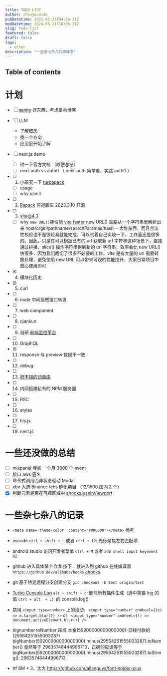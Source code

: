 ```yaml
---
title: TODO LIST
author: zhenyounide
pubDatetime: 2022-05-23T04:06:31Z
modDatetime: 2024-06-11T10:06:31Z
slug: todo-list
featured: false
draft: false
tags:
  - other
description: "一些杂七杂八的碎碎念"
---
```


## Table of contents

# 计划

- [ ] [sanity](https://www.sanity.io/learn/course) 好东西，考虑重构博客
- [ ] LLM
  - 了解概念
  - 找一个方向
  - 应用层开始了解
- [ ] next.js demo
  - [ ] 过一下官方文档 （顺便总结）
  - [ ] next-auth vs auth0 （ next-auth 简单看，实践 auth0 ）
- [ ] 1. 小研究一下 [turbopack](https://turbo.build/pack/docs)
  - [ ] usage
  - [ ] why use it
- [ ] 2. [Rspack](https://www.rspack.dev/guide/introduction.html) 弯道超车 2023.3.10 开源
- [ ] 3. vite@4.3

  - [ ] why `new URL()`耗性能 [vite faster](https://juejin.cn/post/7224310314807345209?utm_source=gold_browser_extension)
        new URL() 需要从一个字符串里解析出来 host/orgin/pathname/searchParamas/hash 一大堆东西，而且合法性校验也不是很轻易就能完成。可以试着自己实现一下。工作量还是很多的。因此，只是在可以根据已有的 url 获取新 url 字符串这种场景下，直接通过拼接、slice() 操作字符串得到新的 url 字符串，效率会比 new URL() 快很多，因为我们裁切了很多不必要的工作。vite 是有大量的 url 需要转换处理，避免使用 new URL 可以带来可观的性能提升，大家日常项目中放心使用即可

- [x] 4. 模块化历史
- [x] 5. curl
- [ ] 6. node 中间层做接口转发
- [ ] 7. web component
- [ ] 8. qiankun
- [ ] 9. 自研 [前端监控平台](https://juejin.cn/post/7172072612430872584?#heading-0)
- [ ] 10. GraphQL
- [x] 11. response 与 preview 数据不一致
- [ ] 12. debug
- [ ] 13. [挺不错的动画库](https://motion.ant.design/components/queue-anim#components-queue-anim-demo-custom)
- [ ] 14. 内网搭建私有的 NPM 服务器
- [ ] 15. RSC
- [ ] 16. stylex
- [ ] 17. hls.js
- [ ] 18. nest.js

# 一些还没做的总结

- [ ] mixpanel 埋点 一个月 3000 个 event
- [ ] 接口 aws 签名
- [ ] 命令式调用而非状态驱动 Modal
- [ ] xbn 入选 Binance labs 孵化项目 （12/1500 国内 2 个）
- [x] 判断元素是否在可视区域中 [ahooks/useInViewport](https://github.com/alibaba/hooks/blob/master/packages/hooks/src/useInViewport/index.ts)

# 一些杂七杂八的记录

- `<meta name='theme-color' content='#000000'></meta>` [参考](https://zhuanlan.zhihu.com/p/413255714)
- vscode `ctrl + shift + L` 或者 `ctrl + f2`: 光标聚焦左右匹配项
- android studio 访问开发者菜单 `ctrl + M` 或者 `adb shell input keyevent 82`
- github 进入具体某个仓库 按下 `.` 就进入到 github 在线编译器 `https://github.dev/alibaba/hooks` [ahooks](https://github.dev/alibaba/hooks)
- git 基于特定远程分支创建分支 `git checkout -b test origin/test`
- [Turbo Console Log](https://marketplace.visualstudio.com/items?itemName=ChakrounAnas.turbo-console-log) `alt + shift + d`: 删除所有插件生成（选中需要 log 的值 `ctrl + alt  + L`）的 console.log()
- 禁用 `<input type=number>` 上的滚动: ` <input type="number" onWheel={(e) => e.target.blur()} />` or ` <input type="number" onWheel={() => document.activeElement.blur()} />`
- bignumber toNumber 踩坑
  本金(59200000000000000)-已经付款的(29564251555003287) bigNumber(59200000000000000).minus(29564251555003287).toNumber() 竟然等于 29635748444996710，正确的应该等于 bigNumber(59200000000000000).minus(29564251555003287).toString(): 29635748444996713

- ttf 8M \* 3，太大 https://github.com/allanguys/font-spider-plus
